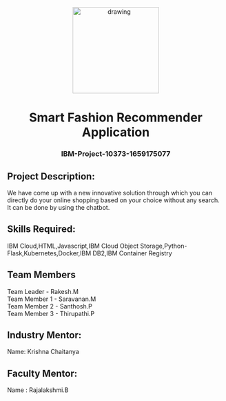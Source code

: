 <div align="center">
<img src="https://upload.wikimedia.org/wikipedia/commons/5/51/IBM_logo.svg"  align="center" alt="drawing" width="200" />
 <h1>Smart Fashion Recommender Application</h1>
 <h3>IBM-Project-10373-1659175077</h3>  
  </div>
  
 ## Project Description:

We have come up with a new innovative solution through which you can directly do your online shopping based on your choice without any search. It can be done by using the chatbot.

## Skills Required:
IBM Cloud,HTML,Javascript,IBM Cloud Object Storage,Python-Flask,Kubernetes,Docker,IBM DB2,IBM Container Registry
  
  ## Team Members       
  Team Leader - Rakesh.M     
  Team Member 1 - Saravanan.M    
  Team Member 2 - Santhosh.P      
  Team Member 3 - Thirupathi.P    
  
  ## Industry Mentor:
  Name: Krishna Chaitanya
  
  ## Faculty Mentor:
  Name : Rajalakshmi.B
  
  
